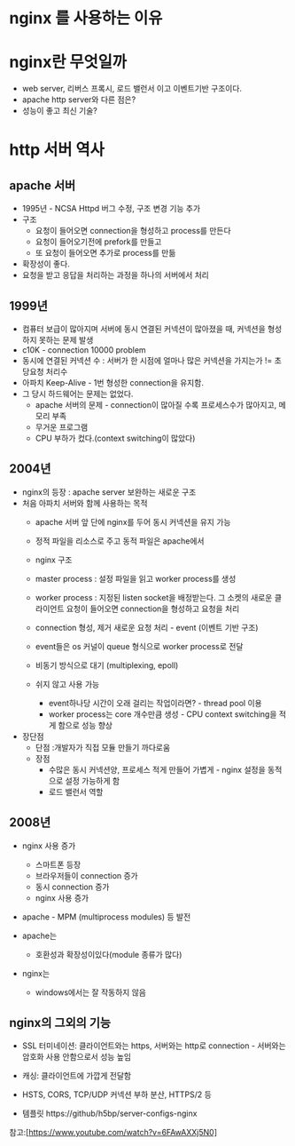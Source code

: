 # nginx 를 사용하는 이유
# nginx란 무엇일까
  - web server, 리버스 프록시, 로드 밸런서 이고 이벤트기반 구조이다.
  - apache http server와 다른 점은?
  - 성능이 좋고 최신 기술?

# http 서버 역사
## apache 서버
  - 1995년 - NCSA Httpd 버그 수정, 구조 변경 기능 추가
  - 구조 
    - 요청이 들어오면 connection을 형성하고 process를 만든다
    - 요청이 들어오기전에 prefork를 만들고
    - 또 요청이 들어오면 추가로 process를 만듦
  - 확장성이 좋다.
  - 요청을 받고 응답을 처리하는 과정을 하나의 서버에서 처리
## 1999년
  - 컴퓨터 보급이 많아지며 서버에 동시 연결된 커넥션이 많아졌을 때, 커넥션을 형성하지 못하는 문제 발생
  - c10K - connection 10000 problem
  - 동시에 연결된 커넥션 수 : 서버가 한 시점에 얼마나 많은 커넥션을 가지는가 != 초당요청 처리수
  - 아파치 Keep-Alive - 1번 형성한 connection을 유지함.
  - 그 당시 하드웨어는 문제는 없었다.
    - apache 서버의 문제 - connection이 많아질 수록 프로세스수가 많아지고, 메모리 부족
    - 무거운 프로그램
    - CPU 부하가 컸다.(context switching이 많았다)
## 2004년
  - nginx의 등장 : apache server 보완하는 새로운 구조
  - 처음 아파치 서버와 함께 사용하는 목적
    - apache 서버 앞 단에 nginx를 두어 동시 커넥션을 유지 가능
    - 정적 파일을 리소스로 주고 동적 파일은 apache에서

    - nginx 구조
    - master process : 설정 파일을 읽고 worker process를 생성
    - worker process : 지정된 listen socket을 배정받는다. 그 소켓의 새로운 클라이언트 요청이 들어오면 connection을 형성하고 요청을 처리
    - connection 형성, 제거 새로운 요청 처리 - event (이벤트 기반 구조)
    - event들은 os 커널이 queue 형식으로 worker process로 전달
    - 비동기 방식으로 대기 (multiplexing, epoll)
    - 쉬지 않고 사용 가능
        - event하나당 시간이 오래 걸리는 작업이라면? - thread pool 이용
        - worker process는 core 개수만큼 생성 - CPU context switching을 적게 함으로 성능 향상
  - 장단점
    - 단점 :개발자가 직접 모듈 만들기 까다로움
    - 장점
      - 수많은 동시 커넥션양, 프로세스 적게 만들어 가볍게 - nginx 설정을 동적으로 설정 가능하게 함
      - 로드 밸런서 역할

## 2008년
  - nginx 사용 증가
    - 스마트폰 등장
    - 브라우저들이 connection 증가
    - 동시 connection 증가
    - nginx 사용 증가
  - apache - MPM (multiprocess modules) 등 발전

- apache는 
  - 호환성과 확장성이있다(module 종류가 많다)
- nginx는
  - windows에서는 잘 작동하지 않음

## nginx의 그외의 기능
  - SSL 터미네이션: 클라이언트와는 https, 서버와는 http로 connection -  서버와는 암호화 사용 안함으로서 성능 높임
  - 캐싱: 클라이언트에 가깝게 전달함
  - HSTS, CORS, TCP/UDP 커넥션 부하 분산, HTTPS/2 등

- 템플릿 https://github/h5bp/server-configs-nginx

참고:[https://www.youtube.com/watch?v=6FAwAXXj5N0]